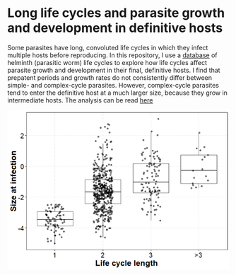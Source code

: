# Long life cycles and parasite growth and development in definitive hosts

Some parasites have long, convoluted life cycles in which they infect multiple hosts before reproducing. In this repository, I use a [database](http://onlinelibrary.wiley.com/doi/10.1002/ecy.1680/suppinfo) of helminth (parasitic worm) life cycles to explore how life cycles affect parasite growth and development in their final, definitive hosts. I find that prepatent periods and growth rates do not consistently differ between simple- and complex-cycle parasites. However, complex-cycle parasites tend to enter the definitive host at a much larger size, because they grow in intermediate hosts. The analysis can be read [here](adult_size_devo.md)

![](adult_size_devo_files/figure-markdown_github-ascii_identifiers/unnamed-chunk-22-1.png)